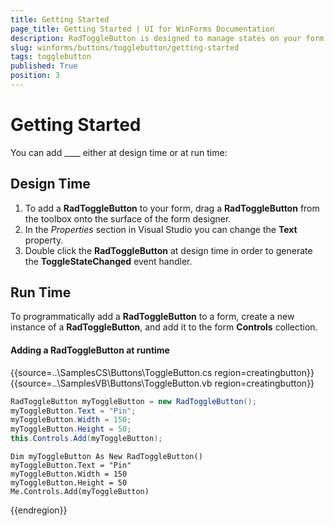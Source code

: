 ```yaml
---
title: Getting Started
page_title: Getting Started | UI for WinForms Documentation
description: RadToggleButton is designed to manage states on your form. It shares many features with the RadCheckBox, but provides a different visual effect than the standard check mark. 
slug: winforms/buttons/togglebutton/getting-started
tags: togglebutton
published: True
position: 3 
---
```


# Getting Started

You can add ____ either at design time or at run time:

## Design Time

1. To add a __RadToggleButton__ to your form, drag a __RadToggleButton__ from the toolbox onto the surface of the form designer.
2. In the *Properties* section in Visual Studio you can change the __Text__ property.
3. Double click the __RadToggleButton__ at design time in order to generate the __ToggleStateChanged__ event handler.

## Run Time

To programmatically add a __RadToggleButton__ to a form, create a new instance of a __RadToggleButton__, and add it to the form __Controls__ collection.

#### Adding a RadToggleButton at runtime 

{{source=..\SamplesCS\Buttons\ToggleButton.cs region=creatingbutton}} 
{{source=..\SamplesVB\Buttons\ToggleButton.vb region=creatingbutton}} 

````C#
RadToggleButton myToggleButton = new RadToggleButton();
myToggleButton.Text = "Pin";
myToggleButton.Width = 150;
myToggleButton.Height = 50;
this.Controls.Add(myToggleButton);

````
````VB.NET
Dim myToggleButton As New RadToggleButton()
myToggleButton.Text = "Pin"
myToggleButton.Width = 150
myToggleButton.Height = 50
Me.Controls.Add(myToggleButton)

````

{{endregion}} 


